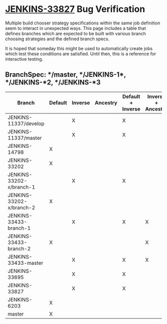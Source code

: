 # [JENKINS-33827](https://issues.jenkins-ci.org/browse/JENKINS-33827) Bug Verification

Multiple build chooser strategy specifications within the same job definition seem to interact
in unexpected ways.  This page includes a table that defines branches which are expected to 
be built with various branch choosing strategies and the defined branch specs.

It is hoped that someday this might be used to automatically create jobs which test these
conditions are satisfied.  Until then, this is a reference for interactive testing.

## BranchSpec: \*/master, \*/JENKINS-1\*, \*/JENKINS-\*2, \*/JENKINS-\*3

| Branch                   | Default | Inverse | Ancestry | Default + Inverse | Inverse + Ancestry | Inverse + Inverse |
|--------------------------|---------|---------|----------|-------------------|--------------------|-------------------|
|    JENKINS-11337/develop |         |    X    |          |         X         |                    |                   |
|     JENKINS-11337/master |         |    X    |          |         X         |                    |                   |
|            JENKINS-14798 |    X    |         |          |                   |                    |         X         |
|            JENKINS-33202 |    X    |         |          |                   |                    |         X         |
| JENKINS-33202-x/branch-1 |         |    X    |          |         X         |                    |                   |
| JENKINS-33202-x/branch-2 |    X    |         |          |                   |                    |         X         |
|   JENKINS-33433-branch-1 |         |    X    |          |         X         |          X         |                   |
|   JENKINS-33433-branch-2 |    X    |         |          |                   |          X         |         X         |
|     JENKINS-33433-master |         |    X    |          |         X         |          X         |                   |
|            JENKINS-33695 |         |    X    |          |         X         |                    |                   |
|            JENKINS-33827 |         |    X    |          |         X         |                    |                   |
|             JENKINS-6203 |    X    |         |          |                   |                    |         X         |
|                   master |    X    |         |          |                   |                    |         X         |
